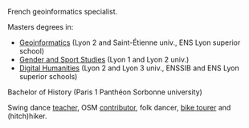 French geoinformatics specialist.

Masters degrees in:
* [Geoinformatics](https://mastergeonum.org/) (Lyon 2 and Saint-Étienne univ., ENS Lyon superior school)
* [Gender and Sport Studies](https://egalaps.univ-lyon1.fr/) (Lyon 1 and Lyon 2 univ.)
* [Digital Humanities](https://icom.univ-lyon2.fr/formation/humanites-numeriques) (Lyon 2 and Lyon 3 univ., ENSSIB and ENS Lyon superior schools)

Bachelor of History (Paris 1 Panthéon Sorbonne university)

Swing dance [teacher](https://www.shallweswinglyon.com/), OSM [contributor](https://www.openstreetmap.org/user/Idrizza), folk dancer, [bike tourer](https://www.komoot.fr/user/1046648360760/) and (hitch)hiker.
